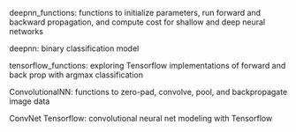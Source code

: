 deepnn_functions:
  functions to initialize parameters, run forward and backward propagation, and compute cost for shallow and deep neural networks
 
deepnn:
  binary classification model

tensorflow_functions:
  exploring Tensorflow implementations of forward and back prop with argmax classification

ConvolutionalNN:
  functions to zero-pad, convolve, pool, and backpropagate image data
  
ConvNet Tensorflow:
  convolutional neural net modeling with Tensorflow
  
